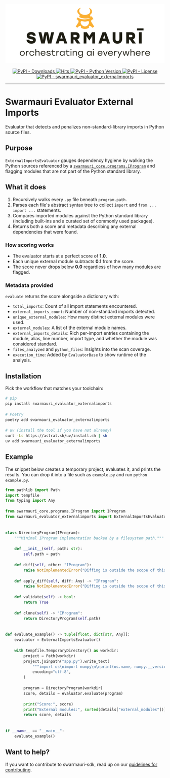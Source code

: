 ![Swarmauri Logo](https://github.com/swarmauri/swarmauri-sdk/blob/3d4d1cfa949399d7019ae9d8f296afba773dfb7f/assets/swarmauri.brand.theme.svg)

<p align="center">
    <a href="https://pypi.org/project/swarmauri_evaluator_externalimports/">
        <img src="https://img.shields.io/pypi/dm/swarmauri_evaluator_externalimports" alt="PyPI - Downloads"/>
    </a>
    <a href="https://hits.sh/github.com/swarmauri/swarmauri-sdk/tree/master/pkgs/standards/swarmauri_evaluator_externalimports/">
        <img alt="Hits" src="https://hits.sh/github.com/swarmauri/swarmauri-sdk/tree/master/pkgs/standards/swarmauri_evaluator_externalimports.svg"/>
    </a>
    <a href="https://pypi.org/project/swarmauri_evaluator_externalimports/">
        <img src="https://img.shields.io/pypi/pyversions/swarmauri_evaluator_externalimports" alt="PyPI - Python Version"/>
    </a>
    <a href="https://pypi.org/project/swarmauri_evaluator_externalimports/">
        <img src="https://img.shields.io/pypi/l/swarmauri_evaluator_externalimports" alt="PyPI - License"/>
    </a>
    <br />
    <a href="https://pypi.org/project/swarmauri_evaluator_externalimports/">
        <img src="https://img.shields.io/pypi/v/swarmauri_evaluator_externalimports?label=swarmauri_evaluator_externalimports&color=green" alt="PyPI - swarmauri_evaluator_externalimports"/>
    </a>
</p>

---

# Swarmauri Evaluator External Imports

Evaluator that detects and penalizes non–standard-library imports in Python source files.

## Purpose

`ExternalImportsEvaluator` gauges dependency hygiene by walking the Python
sources referenced by a [`swarmauri_core.programs.IProgram`](https://github.com/swarmauri/swarmauri-sdk/tree/master/pkgs/core/swarmauri_core)
and flagging modules that are not part of the Python standard library.

## What it does

1. Recursively walks every `.py` file beneath `program.path`.
2. Parses each file's abstract syntax tree to collect `import` and
   `from ... import ...` statements.
3. Compares imported modules against the Python standard library (including
   built-ins and a curated set of commonly used packages).
4. Returns both a score and metadata describing any external dependencies that
   were found.

### How scoring works

- The evaluator starts at a perfect score of **1.0**.
- Each unique external module subtracts **0.1** from the score.
- The score never drops below **0.0** regardless of how many modules are
  flagged.

### Metadata provided

`evaluate` returns the score alongside a dictionary with:

- `total_imports`: Count of all import statements encountered.
- `external_imports_count`: Number of non-standard imports detected.
- `unique_external_modules`: How many distinct external modules were used.
- `external_modules`: A list of the external module names.
- `external_imports_details`: Rich per-import entries containing the module,
  alias, line number, import type, and whether the module was considered
  standard.
- `files_analyzed` and `python_files`: Insights into the scan coverage.
- `execution_time`: Added by `EvaluatorBase` to show runtime of the analysis.

## Installation

Pick the workflow that matches your toolchain:

```bash
# pip
pip install swarmauri_evaluator_externalimports

# Poetry
poetry add swarmauri_evaluator_externalimports

# uv (install the tool if you have not already)
curl -Ls https://astral.sh/uv/install.sh | sh
uv add swarmauri_evaluator_externalimports
```

## Example

The snippet below creates a temporary project, evaluates it, and prints the
results. You can drop it into a file such as `example.py` and run
`python example.py`.

```python
from pathlib import Path
import tempfile
from typing import Any

from swarmauri_core.programs.IProgram import IProgram
from swarmauri_evaluator_externalimports import ExternalImportsEvaluator


class DirectoryProgram(IProgram):
    """Minimal IProgram implementation backed by a filesystem path."""

    def __init__(self, path: str):
        self.path = path

    def diff(self, other: "IProgram"):
        raise NotImplementedError("Diffing is outside the scope of this example")

    def apply_diff(self, diff: Any) -> "IProgram":
        raise NotImplementedError("Diffing is outside the scope of this example")

    def validate(self) -> bool:
        return True

    def clone(self) -> "IProgram":
        return DirectoryProgram(self.path)


def evaluate_example() -> tuple[float, dict[str, Any]]:
    evaluator = ExternalImportsEvaluator()

    with tempfile.TemporaryDirectory() as workdir:
        project = Path(workdir)
        project.joinpath("app.py").write_text(
            """import os\nimport numpy\n\nprint(os.name, numpy.__version__)\n""",
            encoding="utf-8",
        )

        program = DirectoryProgram(workdir)
        score, details = evaluator.evaluate(program)

        print("Score:", score)
        print("External modules:", sorted(details["external_modules"]))
        return score, details


if __name__ == "__main__":
    evaluate_example()
```

## Want to help?

If you want to contribute to swarmauri-sdk, read up on our [guidelines for contributing](https://github.com/swarmauri/swarmauri-sdk/blob/master/CONTRIBUTING.md).
